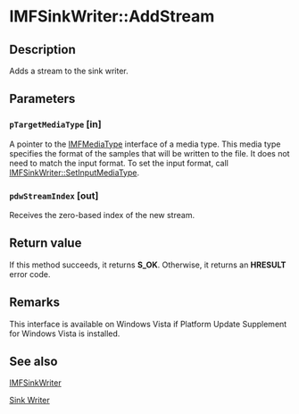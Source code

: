 # IMFSinkWriter::AddStream

## Description

Adds a stream to the sink writer.

## Parameters

### `pTargetMediaType` [in]

A pointer to the [IMFMediaType](https://learn.microsoft.com/windows/desktop/api/mfobjects/nn-mfobjects-imfmediatype) interface of a media type. This media type specifies the format of the samples that will be written to the file. It does not need to match the input format. To set the input format, call [IMFSinkWriter::SetInputMediaType](https://learn.microsoft.com/windows/desktop/api/mfreadwrite/nf-mfreadwrite-imfsinkwriter-setinputmediatype).

### `pdwStreamIndex` [out]

Receives the zero-based index of the new stream.

## Return value

If this method succeeds, it returns **S_OK**. Otherwise, it returns an **HRESULT** error code.

## Remarks

This interface is available on Windows Vista if Platform Update Supplement for Windows Vista is installed.

## See also

[IMFSinkWriter](https://learn.microsoft.com/windows/desktop/api/mfreadwrite/nn-mfreadwrite-imfsinkwriter)

[Sink Writer](https://learn.microsoft.com/windows/desktop/medfound/sink-writer)